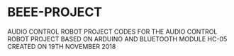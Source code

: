 # BEEE-PROJECT
AUDIO CONTROL ROBOT PROJECT
CODES FOR THE AUDIO CONTROL ROBOT PROJECT BASED ON ARDUINO AND BLUETOOTH MODULE HC-05
CREATED ON 19TH NOVEMBER 2018
